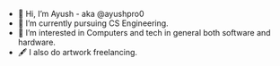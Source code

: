 - 👋 Hi, I’m Ayush - aka @ayushpro0
- 🌱 I’m currently pursuing CS Engineering.
- 👀 I’m interested in Computers and tech in general both software and hardware.
- 🖋️ I also do artwork freelancing.


